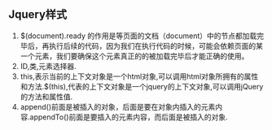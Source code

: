 ## Jquery样式
1. $(document).ready 的作用是等页面的文档（document）中的节点都加载完毕后，再执行后续的代码，因为我们在执行代码的时候，可能会依赖页面的某一个元素，我们要确保这个元素真正的的被加载完毕后才能正确的使用。
2. ID,类,元素选择器.
3. this,表示当前的上下文对象是一个html对象,可以调用html对象所拥有的属性和方法.$(this),代表的上下文对象是一个jquery的上下文对象,可以调用jQuery的方法和属性值.
4. append()前面是被插入的对象，后面是要在对象内插入的元素内容.appendTo()前面是要插入的元素内容，而后面是被插入的对象.